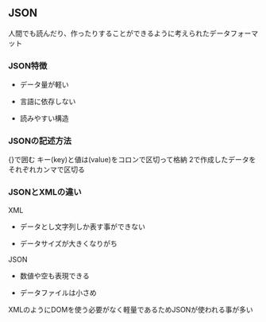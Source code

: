 ## JSON
人間でも読んだり、作ったりすることができるように考えられたデータフォーマット


### JSON特徴

- データ量が軽い

- 言語に依存しない

- 読みやすい構造

### JSONの記述方法
{}で囲む
キー(key)と値は(value)をコロンで区切って格納
2で作成したデータをそれぞれカンマで区切る

### JSONとXMLの違い
XML

- データとし文字列しか表す事ができない

- データサイズが大きくなりがち

JSON

- 数値や空も表現できる

- データファイルは小さめ

XMLのようにDOMを使う必要がなく軽量であるためJSONが使われる事が多い

